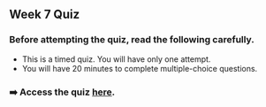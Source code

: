 ## Week 7 Quiz 

### Before attempting the quiz, read the following carefully.
- This is a timed quiz. You will have only one attempt.
- You will have 20 minutes to complete multiple-choice questions.

### ➡️ Access the quiz  [here](https://t.onlineexammaker.com/doexam/ngGLQBV2emx.html).